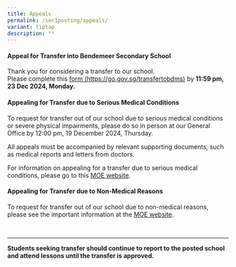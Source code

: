 ```yaml
---
title: Appeals
permalink: /sec1posting/appeals/
variant: tiptap
description: ""
---
```

<h4><strong>Appeal for Transfer into Bendemeer Secondary School</strong></h4>
<p>Thank you for considering a transfer to our school.
<br>Please complete this <a href="https://go.gov.sg/transfertobdms" rel="noopener noreferrer nofollow" target="_blank">form (https://go.gov.sg/transfertobdms)</a> by <strong>11:59 pm, 23 Dec 2024, Monday.</strong>
</p>
<h4><strong>Appealing for Transfer due to Serious Medical Conditions</strong></h4>
<p>To request for transfer out of our school due to serious medical conditions
or severe physical impairments, please do so in person at our General Office
by 12:00 pm, 19 December 2024, Thursday.</p>
<p>All appeals must be accompanied by relevant supporting documents, such
as medical reports and letters from doctors.</p>
<p>For information on appealing for a transfer due to serious medical conditions,
please go to this <a href="https://www.moe.gov.sg/secondary/s1-posting/results/appeal-for-school-transfer/" rel="noopener noreferrer nofollow" target="_blank">MOE website</a>.</p>
<h4><strong>Appealing for Transfer due to Non-Medical Reasons</strong></h4>
<p>To request for transfer out of our school due to non-medical reasons,
please see the important information at the <a href="https://www.moe.gov.sg/secondary/s1-posting/results/appeal-for-school-transfer/" rel="noopener noreferrer nofollow" target="_blank">MOE website</a>.</p>
<p>
<br>
</p>
<hr>
<p><strong>Students seeking transfer should continue to report to the posted school and attend lessons until the transfer is approved.</strong>
</p>